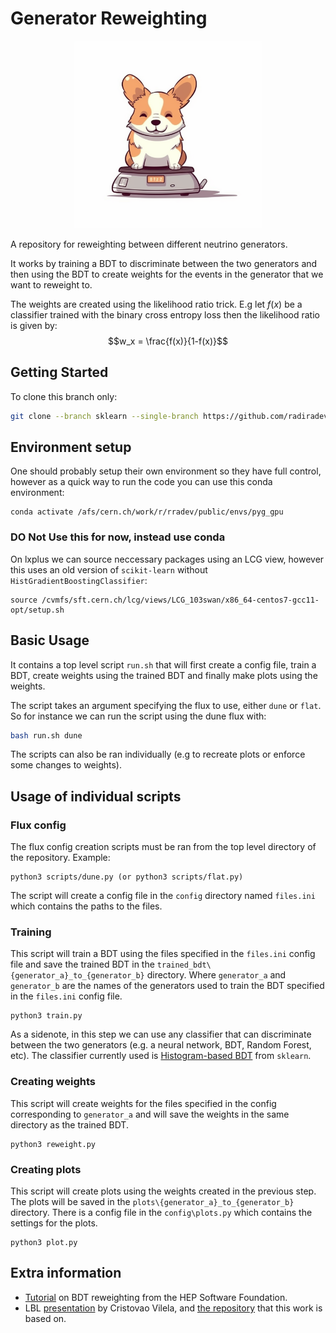
# Generator Reweighting

<center>
<img src="assets/0_0.png" alt= “” width="300">
</center>

A repository for reweighting between different neutrino generators. 

It works by training a BDT to discriminate between the two generators and then using the BDT to create weights for the events in the generator that we want to reweight to. 

The weights are created using the likelihood ratio trick. E.g let $f(x)$ be a classifier trained with the binary cross entropy loss then the likelihood ratio is given by:
$$w_x = \frac{f(x)}{1-f(x)}$$


## Getting Started
To clone this branch only: 
```bash	
git clone --branch sklearn --single-branch https://github.com/radiradev/generator_reweight_bdt
```

## Environment setup

One should probably setup their own environment so they have full control, however as a quick way to run the code you can use this conda environment:
```
conda activate /afs/cern.ch/work/r/rradev/public/envs/pyg_gpu
```


### DO Not Use this for now, instead use conda
On lxplus we can source neccessary packages using an LCG view, however this uses an old version of `scikit-learn` without `HistGradientBoostingClassifier`:
```
source /cvmfs/sft.cern.ch/lcg/views/LCG_103swan/x86_64-centos7-gcc11-opt/setup.sh
```


##  Basic Usage 
It contains a top level script `run.sh` that will first create a config file, train a BDT, create weights using the trained BDT and finally make plots using the weights. 

The script takes an argument specifying the flux to use, either `dune` or `flat`. So for instance we can run the script using the dune flux with: 

```bash 
bash run.sh dune
```

The scripts can also be ran individually (e.g to recreate plots or enforce some changes to weights). 

## Usage of individual scripts
### Flux config

The flux config creation scripts must be ran from the top level directory of the repository.
Example: 
```
python3 scripts/dune.py (or python3 scripts/flat.py)
```
The script will create a config file in the `config` directory named `files.ini` which contains the paths to the files. 

### Training
This script will train a BDT using the files specified in the `files.ini` config file and save the trained BDT in the `trained_bdt\{generator_a}_to_{generator_b}` directory. Where `generator_a` and `generator_b` are the names of the generators used to train the BDT specified in the `files.ini` config file.
  
```
python3 train.py
```

As a sidenote, in this step we can use any classifier that can discriminate between the two generators (e.g. a neural network, BDT, Random Forest, etc). The classifier currently used is [Histogram-based BDT](https://scikit-learn.org/stable/modules/generated/sklearn.ensemble.HistGradientBoostingClassifier.html) from `sklearn`.

### Creating weights
This script will create weights for the files specified in the config corresponding to `generator_a` and will save the weights in the same directory as the trained BDT.

```
python3 reweight.py
```

### Creating plots 
This script will create plots using the weights created in the previous step. The plots will be saved in the `plots\{generator_a}_to_{generator_b}` directory. There is a config file in the `config\plots.py` which contains the settings for the plots. 
``` 
python3 plot.py
```



## Extra information
- [Tutorial](https://hsf-training.github.io/analysis-essentials/advanced-python/45DemoReweighting.html) on BDT reweighting from the HEP Software Foundation.
- LBL [presentation](https://indico.fnal.gov/event/47708/contributions/208129/attachments/139833/175623/cv_generatorrw_20210208.pdf) by Cristovao Vilela, and [the repository](https://github.com/cvilelahep/GeneratorReweight/) that this work is based on.
